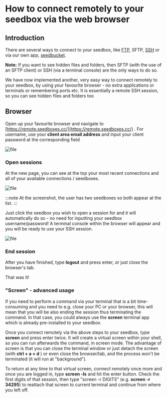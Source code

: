 # How to connect remotely to your seedbox via the web browser

## Introduction

There are several ways to connect to your seedbox, like [FTP](https://community.seedboxes.cc/articles/how-to-connect-via-ftp-to-your-account-using-filezilla), SFTP, [SSH](https://community.seedboxes.cc/articles/how-to-connect-via-ssh-to-your-account) or via our own app, [seedbucket](https://community.seedboxes.cc/articles/how-to-use-seedbucket). 

**Note:** If you want to see hidden files and folders, then SFTP (with the use of an SFTP client) or SSH (via a terminal console) are the only ways to do so.

We have now implemented another, very easy way to connect remotely to your seedbox, by using your favourite browser - no extra applications or terminals or remembering ports etc. It is essentially a remote SSH session, so you can see hidden files and folders too

## Browser

Open up your favourite browser and navigate to [https://remote.seedboxes.cc/](https://remote.seedboxes.cc/)  .
For username, use your **client area email address** and input your client password at the corresponding field

![file](https://rapiddot-support-community-uploads.s3.amazonaws.com/uploads/image-1615370363789.png)

### Open sessions
At the new page, you can see at the top your most recent connections and all of your available connections / seedboxes.

![file](https://rapiddot-support-community-uploads.s3.amazonaws.com/uploads/image-1615371051944.png)

:::note
At the screenshot, the user has two seedboxes so both appear at the list.
:::

Just click the seedbox you wish to open a session for and it will automatically do so - no need for inputting your seedbox username/password!
A terminal console within the browser will appear and you will be ready to use your SSH session.

![file](https://rapiddot-support-community-uploads.s3.amazonaws.com/uploads/image-1615372158763.png)

### End session

After you have finished, type **logout** and press enter, or just close the browser's tab.

That was it!

### "Screen" - advanced usage

If you need to perform a command via your terminal that is a bit time-consuming and you need to e.g. close your PC or your browser, this will mean that you will be also ending the session thus terminating the command.
In that case, you could always use the **screen** terminal app which is already pre-installed to your seedbox.

Once you connect remotely via the above steps to your seedbox, type **screen** and press enter twice.
It will create a virtual screen within your shell, so you can run afterwards the command, in screen mode.
The advantage of screen is that you can close the terminal window or just detach the screen (with **ctrl + a + d** ) or even close the browser/tab, and the process won't be terminated (it will run at "background").

To return at any time to that virtual screen, connect remotely once more and once you are logged in, type **screen -ls** and hit the enter button. Check the first digits of that session, then type "screen -r DIGITS" (e.g. **screen -r 34295**) to reattach that screen to current terminal and continue from where you left off.
